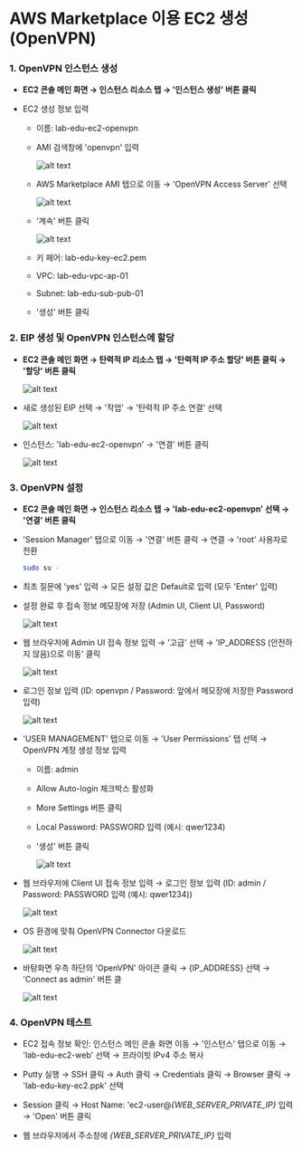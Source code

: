 # AWS Marketplace 이용 EC2 생성 (OpenVPN)

### 1. OpenVPN 인스턴스 생성

- **EC2 콘솔 메인 화면 → 인스턴스 리소스 탭 → '인스턴스 생성' 버튼 클릭**

- EC2 생성 정보 입력

    - 이름: lab-edu-ec2-openvpn

    - AMI 검색창에 'openvpn' 입력

        ![alt text](./img/openvpn_01.png)

    - AWS Marketplace AMI 탭으로 이동 → 'OpenVPN Access Server' 선택

        ![alt text](./img/openvpn_02.png)

    - '계속' 버튼 클릭

        ![alt text](./img/openvpn_03.png)

    - 키 페어: lab-edu-key-ec2.pem

    - VPC: lab-edu-vpc-ap-01

    - Subnet: lab-edu-sub-pub-01

    - '생성' 버튼 클릭

### 2. EIP 생성 및 OpenVPN 인스턴스에 할당

- **EC2 콘솔 메인 화면 → 탄력적 IP 리소스 탭 → '탄력적 IP 주소 할당' 버튼 클릭 → '할당' 버튼 클릭**

    ![alt text](./img/eip_01.png)

- 새로 생성된 EIP 선택 → '작업' → '탄력적 IP 주소 연결' 선택

    ![alt text](./img/eip_02.png)

- 인스턴스: 'lab-edu-ec2-openvpn' → '연결' 버튼 클릭

    ![alt text](./img/eip_03.png)

### 3. OpenVPN 설정

- **EC2 콘솔 메인 화면 → 인스턴스 리소스 탭 → 'lab-edu-ec2-openvpn' 선택 → '연결' 버튼 클릭**

- 'Session Manager' 탭으로 이동 → '연결' 버튼 클릭 → 연결 → 'root' 사용자로 전환

    ```bash
    sudo su -
    ```

- 최초 질문에 'yes' 입력 → 모든 설정 값은 Default로 입력 (모두 'Enter' 입력)

- 설정 완료 후 접속 정보 메모장에 저장 (Admin UI, Client UI, Password)
  
    ![alt text](./img/openvpn_04.png)

- 웹 브라우저에 Admin UI 접속 정보 입력 → '고급' 선택 → 'IP_ADDRESS (안전하지 않음)으로 이동' 클릭

    ![alt text](./img/openvpn_05.png)

- 로그인 정보 입력 (ID: openvpn / Password: 앞에서 메모장에 저장한 Password 입력)

    ![alt text](./img/openvpn_06.png)

- 'USER MANAGEMENT' 탭으로 이동 → 'User Permissions' 탭 선택 → OpenVPN 계정 생성 정보 입력

    - 이름: admin

    - Allow Auto-login 체크박스 활성화

    - More Settings 버튼 클릭

    - Local Password: PASSWORD 입력 (예시: qwer1234)

    - '생성' 버튼 클릭

        ![alt text](./img/openvpn_07.png)

- 웹 브라우저에 Client UI 접속 정보 입력 → 로그인 정보 입력 (ID: admin / Password: PASSWORD 입력 (예시: qwer1234))

    ![alt text](./img/openvpn_08.png)

- OS 환경에 맞춰 OpenVPN Connector 다운로드

    ![alt text](./img/openvpn_09.png)

- 바탕화면 우측 하단의 'OpenVPN' 아이콘 클릭 → {IP_ADDRESS} 선택 → 'Connect as admin' 버튼 클

    ![alt text](./img/openvpn_10.png)

### 4. OpenVPN 테스트

- EC2 접속 정보 확인: 인스턴스 메인 콘솔 화면 이동 → '인스턴스' 탭으로 이동 → 'lab-edu-ec2-web' 선택 → 프라이빗 IPv4 주소 복사

- Putty 실행 → SSH 클릭 → Auth 클릭 → Credentials 클릭 → Browser 클릭 → 'lab-edu-key-ec2.ppk' 선택 

- Session 클릭 → Host Name: 'ec2-user@*{WEB_SERVER_PRIVATE_IP}* 입력 → 'Open' 버튼 클릭

- 웹 브라우저에서 주소창에 *{WEB_SERVER_PRIVATE_IP}* 입력 